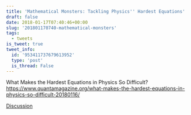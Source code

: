 ```yaml
---
title: 'Mathematical Monsters: Tackling Physics'' Hardest Equations'
draft: false
date: 2018-01-17T07:40:46+00:00
slug: '201801170740-mathematical-monsters'
tags:
  - tweets
is_tweet: true
tweet_info:
  id: '953411737679613952'
  type: 'post'
  is_thread: False
---
```




What Makes the Hardest Equations in Physics So Difficult? <https://www.quantamagazine.org/what-makes-the-hardest-equations-in-physics-so-difficult-20180116/>

[Discussion](https://x.com/sytelus/status/953411737679613952)
